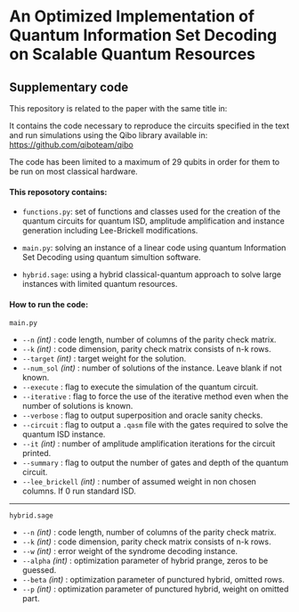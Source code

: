 # An Optimized Implementation of Quantum Information Set Decoding on Scalable Quantum Resources
## Supplementary code

This repository is related to the paper with the same title in: 

It contains the code necessary to reproduce the circuits specified in the text and run simulations using the Qibo library available in: https://github.com/qiboteam/qibo

The code has been limited to a maximum of 29 qubits in order for them to be run on most classical hardware.

#### This reposotory contains:

- `functions.py`: set of functions and classes used for the creation of the quantum circuits for quantum ISD, amplitude amplification and instance generation including Lee-Brickell modifications.

- `main.py`: solving an instance of a linear code using quantum Information Set Decoding using quantum simultion software.

- `hybrid.sage`: using a hybrid classical-quantum approach to solve large instances with limited quantum resources.

#### How to run the code:

`main.py`

- `--n` *(int)* : code length, number of columns of the parity check matrix.
- `--k` *(int)* : code dimension, parity check matrix consists of n-k rows.
- `--target` *(int)* : target weight for the solution.
- `--num_sol` *(int)* : number of solutions of the instance. Leave blank if not known.
- `--execute` : flag to execute the simulation of the quantum circuit.
- `--iterative` : flag to force the use of the iterative method even when the number of solutions is known.
- `--verbose` : flag to output superposition and oracle sanity checks.
- `--circuit` : flag to output a `.qasm` file with the gates required to solve the quantum ISD instance.
- `--it` *(int)* : number of amplitude amplification iterations for the circuit printed.
- `--summary` : flag to output the number of gates and depth of the quantum circuit.
- `--lee_brickell` *(int)* : number of assumed weight in non chosen columns. If 0 run standard ISD.

------------------------------------------------------

`hybrid.sage`

- `--n` *(int)* : code length, number of columns of the parity check matrix.
- `--k` *(int)* : code dimension, parity check matrix consists of n-k rows.
- `--w` *(int)* : error weight of the syndrome decoding instance.
- `--alpha` *(int)* : optimization parameter of hybrid prange, zeros to be guessed.
- `--beta` *(int)* : optimization parameter of punctured hybrid, omitted rows.
- `--p` *(int)* : optimization parameter of punctured hybrid, weight on omitted part.
